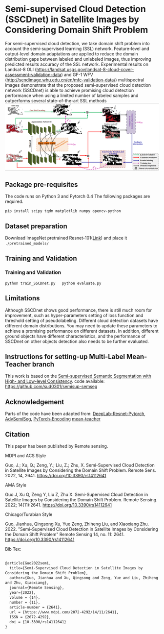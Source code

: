 
# Semi-supervised Cloud Detection (SSCDnet) in Satellite Images by Considering Domain Shift Problem


For semi-supervised cloud detection, we take domain shift problem into account the semi-supervised learning (SSL) network. Feature-level and output-level domain adaptations are applied to reduce the domain distribution gaps between labeled and unlabeled images, thus improving predicted results accuracy of the SSL network.
Experimental results on Landsat-8 OLI (https://landsat.usgs.gov/landsat-8-cloud-cover-assessment-validation-data) and GF-1 WFV (http://sendimage.whu.edu.cn/en/mfc-validation-data/) multispectral images demonstrate that the proposed semi-supervised cloud detection network (SSCDnet) is able to achieve promising cloud detection performance when using a limited number of labeled samples and outperforms several state-of-the-art SSL methods
![](framework.png)

## Package pre-requisites
The code runs on Python 3 and Pytorch 0.4 The following packages are required. 

```
pip install scipy tqdm matplotlib numpy opencv-python
```

## Dataset preparation

Download ImageNet pretrained Resnet-101([Link](https://download.pytorch.org/models/resnet101-5d3b4d8f.pth)) and place it ```./pretrained_models/```


## Training and Validation

### Training and Validation 
```
python train_SSCDnet.py   python evaluate.py 
```
##  Limitations
Although SSCDnet shows good performance, there is still much room for improvement, such as hyper-parameters setting of loss function and threshold setting of pseudolabeling. Different cloud detection datasets have different domain distributions. You may need to update these parameters to achieve a promising performance on different datasets. In addition, different ground objects have different characteristics, and the performance of SSCDnet on other objects detection also needs to be further evaluated.

## Instructions for setting-up Multi-Label Mean-Teacher branch
This work is based on the [Semi-supervised Semantic Segmentation with High- and Low-level Consistency](https://arxiv.org/pdf/1908.05724.pdf).
code available:
https://github.com/sud0301/semisup-semseg

## Acknowledgement

Parts of the code have been adapted from: 
[DeepLab-Resnet-Pytorch](https://github.com/speedinghzl/Pytorch-Deeplab), [AdvSemiSeg](https://github.com/hfslyc/AdvSemiSeg), [PyTorch-Encoding](https://github.com/zhanghang1989/PyTorch-Encoding)
[mean-teacher](https://github.com/CuriousAI/mean-teacher) 

## Citation
This paper has been published by Remote sensing.

MDPI and ACS Style

Guo, J.; Xu, Q.; Zeng, Y.; Liu, Z.; Zhu, X. Semi-Supervised Cloud Detection in Satellite Images by Considering the Domain Shift Problem. Remote Sens. 2022, 14, 2641. https://doi.org/10.3390/rs14112641

AMA Style

Guo J, Xu Q, Zeng Y, Liu Z, Zhu X. Semi-Supervised Cloud Detection in Satellite Images by Considering the Domain Shift Problem. Remote Sensing. 2022; 14(11):2641. https://doi.org/10.3390/rs14112641

Chicago/Turabian Style

Guo, Jianhua, Qingsong Xu, Yue Zeng, Zhiheng Liu, and Xiaoxiang Zhu. 2022. "Semi-Supervised Cloud Detection in Satellite Images by Considering the Domain Shift Problem" Remote Sensing 14, no. 11: 2641. https://doi.org/10.3390/rs14112641

Bib Tex:
##


    @article{Guo2022semi,
      title={Semi-Supervised Cloud Detection in Satellite Images by Considering the Domain Shift Problem},
      author={Guo, Jianhua and Xu, Qingsong and Zeng, Yue and Liu, Zhiheng and Zhu, Xiaoxiang},
      journal={Remote Sensing},
      year={2022},
      volume = {14},
      number = {11},
      article-number = {2641},
      url = {https://www.mdpi.com/2072-4292/14/11/2641},
      ISSN = {2072-4292},
      doi = {10.3390/rs14112641}
    }

